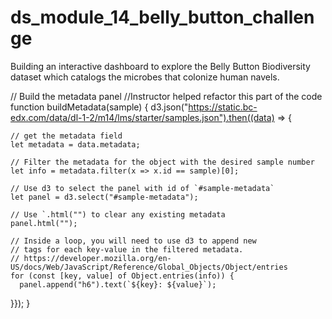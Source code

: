 # ds_module_14_belly_button_challenge
Building an interactive dashboard to explore the Belly Button Biodiversity dataset which catalogs the microbes that colonize human navels.

// Build the metadata panel 
//Instructor helped refactor this part of the code
function buildMetadata(sample) {
  d3.json("https://static.bc-edx.com/data/dl-1-2/m14/lms/starter/samples.json").then((data) => {

    // get the metadata field
    let metadata = data.metadata;

    // Filter the metadata for the object with the desired sample number
    let info = metadata.filter(x => x.id == sample)[0];

    // Use d3 to select the panel with id of `#sample-metadata`
    let panel = d3.select("#sample-metadata");

    // Use `.html("") to clear any existing metadata
    panel.html("");

    // Inside a loop, you will need to use d3 to append new
    // tags for each key-value in the filtered metadata.
    // https://developer.mozilla.org/en-US/docs/Web/JavaScript/Reference/Global_Objects/Object/entries
    for (const [key, value] of Object.entries(info)) {
      panel.append("h6").text(`${key}: ${value}`);
  }});
}
